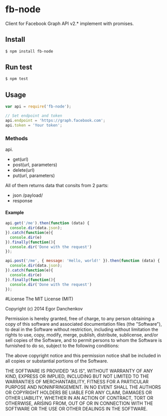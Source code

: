 fb-node
===============

Client for Facebook Graph API v2.* implement with promises.

## Install

```bash
$ npm install fb-node
```

## Run test

```bash
$ npm test
```

## Usage

```javascript
var api = require('fb-node');

// Set endpoint and token
api.endpoint = 'https://graph.facebook.com';
api.token = 'Your token';
```


### Methods

api.

- get(url)
- post(url, parameters)
- delete(url)
- put(url, parameters)

All of them returns data that consits from 2 parts: 

- json /payload/
- response 

#### Example

```javascript
api.get('/me').then(function (data) {
  console.dir(data.json);
}).catch(function(e){
  console.dir(e)
}).finally(function(){
  console.dir('Done with the request')
});

api.post('/me', { message: 'Hello, world!' }).then(function (data) {
  console.dir(data.json);
}).catch(function(e){
  console.dir(e)
}).finally(function(){
  console.dir('Done with the request')
});
```

#License
The MIT License (MIT)

Copyright (c) 2014 Egor Danchenkov

Permission is hereby granted, free of charge, to any person obtaining a copy
of this software and associated documentation files (the "Software"), to deal
in the Software without restriction, including without limitation the rights
to use, copy, modify, merge, publish, distribute, sublicense, and/or sell
copies of the Software, and to permit persons to whom the Software is
furnished to do so, subject to the following conditions:

The above copyright notice and this permission notice shall be included in all
copies or substantial portions of the Software.

THE SOFTWARE IS PROVIDED "AS IS", WITHOUT WARRANTY OF ANY KIND, EXPRESS OR
IMPLIED, INCLUDING BUT NOT LIMITED TO THE WARRANTIES OF MERCHANTABILITY,
FITNESS FOR A PARTICULAR PURPOSE AND NONINFRINGEMENT. IN NO EVENT SHALL THE
AUTHORS OR COPYRIGHT HOLDERS BE LIABLE FOR ANY CLAIM, DAMAGES OR OTHER
LIABILITY, WHETHER IN AN ACTION OF CONTRACT, TORT OR OTHERWISE, ARISING FROM,
OUT OF OR IN CONNECTION WITH THE SOFTWARE OR THE USE OR OTHER DEALINGS IN THE
SOFTWARE.